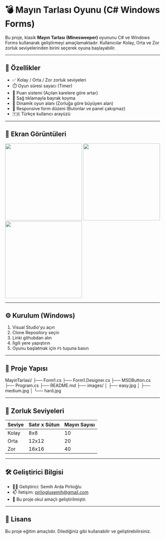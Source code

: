 # 💣 Mayın Tarlası Oyunu (C# Windows Forms)

Bu proje, klasik **Mayın Tarlası (Minesweeper)** oyununu C# ve Windows Forms kullanarak geliştirmeyi amaçlamaktadır. Kullanıcılar Kolay, Orta ve Zor zorluk seviyelerinden birini seçerek oyuna başlayabilir.

---

## 🧩 Özellikler

- ✅ Kolay / Orta / Zor zorluk seviyeleri
- ⏱️ Oyun süresi sayacı (Timer)
- 🎯 Puan sistemi (Açılan karelere göre artar)
- 🚩 Sağ tıklamayla bayrak koyma
- 🧠 Dinamik oyun alanı (Zorluğa göre büyüyen alan)
- 📱 Responsive form düzeni (Butonlar ve panel çakışmaz)
- 🇹🇷 Türkçe kullanıcı arayüzü

---

## 📸 Ekran Görüntüleri

<p float="left">
  <img src="images/easy.jpg" width="250"/>
  <img src="images/medium.jpg" width="250"/>
  <img src="images/hard.jpg" width="250"/>
</p>

---

## ⚙️ Kurulum (Windows)

1. Visual Studio'yu açın
2. Clone Repository seçin
3. Linki githubdan alın
4. İlgili yere yapıştırın
5. Oyunu başlatmak için `F5` tuşuna basın

---

## 📁 Proje Yapısı
MayinTarlasi/
├── Form1.cs
├── Form1.Designer.cs
├── MSDButton.cs
├── Program.cs
├── README.md
├── images/
│ ├── easy.jpg
│ ├── medium.jpg
│ └── hard.jpg


---

## 🧠 Zorluk Seviyeleri

| Seviye | Satır x Sütun | Mayın Sayısı |
|--------|----------------|---------------|
| Kolay  | 8x8            | 10            |
| Orta   | 12x12          | 20            |
| Zor    | 16x16          | 40            |

---

## 🛠️ Geliştirici Bilgisi

- 👨‍💻 Geliştirici: Semih Arda Pirlioğlu
- 📫 İletişim: pirlioglusemih@gmail.com
- 🧠 Bu proje okul amaçlı geliştirilmiştir.

---

## 🏁 Lisans

Bu proje eğitim amaçlıdır. Dilediğiniz gibi kullanabilir ve geliştirebilirsiniz.


